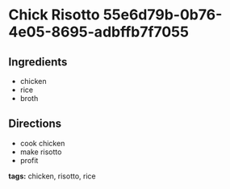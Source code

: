 # Chick Risotto 55e6d79b-0b76-4e05-8695-adbffb7f7055

## Ingredients

- chicken
- rice
- broth


## Directions

- cook chicken
- make risotto
- profit


__tags:__ chicken, risotto, rice
